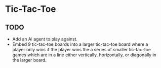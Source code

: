 # Tic-Tac-Toe

## TODO
- Add an AI agent to play against.
- Embed 9 tic-tac-toe boards into a larger tic-tac-toe board where a player only wins if the player wins the a series of smaller tic-tac-toe games which are in a line either vertically, horizontally, or diagonally in the larger board.
